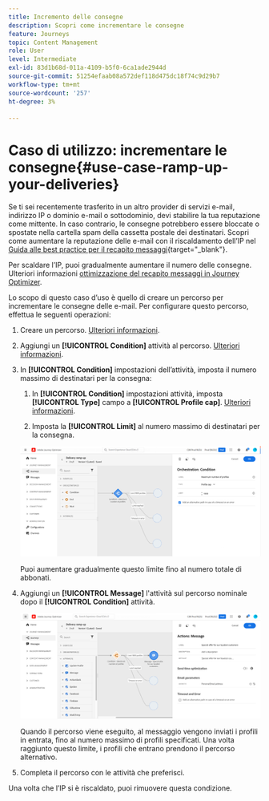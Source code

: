 ```yaml
---
title: Incremento delle consegne
description: Scopri come incrementare le consegne
feature: Journeys
topic: Content Management
role: User
level: Intermediate
exl-id: 83d1b68d-011a-4109-b5f0-6ca1ade2944d
source-git-commit: 51254efaab08a572def118d475dc18f74c9d29b7
workflow-type: tm+mt
source-wordcount: '257'
ht-degree: 3%

---
```


# Caso di utilizzo: incrementare le consegne{#use-case-ramp-up-your-deliveries}

Se ti sei recentemente trasferito in un altro provider di servizi e-mail, indirizzo IP o dominio e-mail o sottodominio, devi stabilire la tua reputazione come mittente. In caso contrario, le consegne potrebbero essere bloccate o spostate nella cartella spam della cassetta postale dei destinatari. Scopri come aumentare la reputazione delle e-mail con il riscaldamento dell’IP nel [Guida alle best practice per il recapito messaggi](https://experienceleague.adobe.com/docs/deliverability-learn/deliverability-best-practice-guide/additional-resources/generic-resources/increase-reputation-with-ip-warming.html){target=&quot;_blank&quot;}.

Per scaldare l’IP, puoi gradualmente aumentare il numero delle consegne. Ulteriori informazioni [ottimizzazione del recapito messaggi in Journey Optimizer](../messages/deliverability.md).

Lo scopo di questo caso d’uso è quello di creare un percorso per incrementare le consegne delle e-mail. Per configurare questo percorso, effettua le seguenti operazioni:

1. Creare un percorso. [Ulteriori informazioni](journey-gs.md).

1. Aggiungi un **[!UICONTROL Condition]** attività al percorso. [Ulteriori informazioni](condition-activity.md).

1. In **[!UICONTROL Condition]** impostazioni dell’attività, imposta il numero massimo di destinatari per la consegna:

   1. In **[!UICONTROL Condition]** impostazioni attività, imposta **[!UICONTROL Type]** campo a **[!UICONTROL Profile cap]**. [Ulteriori informazioni](condition-activity.md#profile_cap).

   1. Imposta la **[!UICONTROL Limit]** al numero massimo di destinatari per la consegna.

   ![](../assets/profile-cap-condition.png)

   Puoi aumentare gradualmente questo limite fino al numero totale di abbonati.

1. Aggiungi un **[!UICONTROL Message]** l&#39;attività sul percorso nominale dopo il **[!UICONTROL Condition]** attività.

   ![](../assets/ramp-up-deliveries-message.png)

   Quando il percorso viene eseguito, al messaggio vengono inviati i profili in entrata, fino al numero massimo di profili specificati. Una volta raggiunto questo limite, i profili che entrano prendono il percorso alternativo.

1. Completa il percorso con le attività che preferisci.

Una volta che l’IP si è riscaldato, puoi rimuovere questa condizione.
